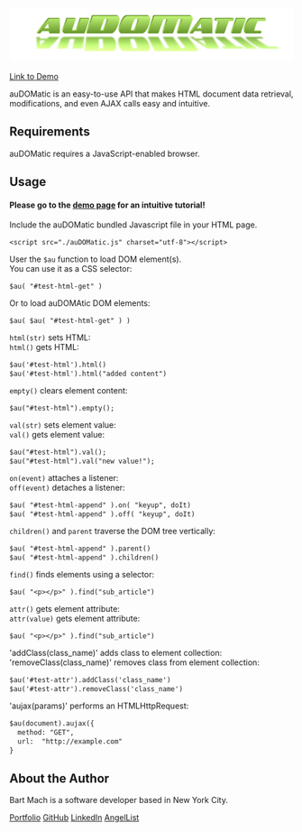 ![CrossTire Logo](logo.png)

[Link to Demo](http://audomatic.herokuapp.com/index.html)

auDOMatic is an easy-to-use API  that makes HTML document data retrieval, modifications, and even AJAX calls easy and intuitive.

## Requirements

auDOMatic requires a JavaScript-enabled browser.

## Usage

#### Please go to the [demo page](http://audomatic.herokuapp.com/index.html) for an intuitive tutorial!

Include the auDOMatic bundled Javascript file in your HTML page.

    <script src="./auDOMatic.js" charset="utf-8"></script>

User the `$au` function to load DOM element(s).  
You can use it as a CSS selector:  

    $au( "#test-html-get" )

Or to load auDOMAtic DOM elements:  

    $au( $au( "#test-html-get" ) )

`html(str)` sets HTML:  
`html()` gets HTML:

    $au('#test-html').html()
    $au('#test-html').html("added content")

`empty()` clears element content:

    $au("#test-html").empty();

`val(str)` sets element value:  
`val()` gets element value:

    $au("#test-html").val();
    $au("#test-html").val("new value!");

`on(event)` attaches a listener:  
`off(event)` detaches a listener:  

    $au( "#test-html-append" ).on( "keyup", doIt)
    $au( "#test-html-append" ).off( "keyup", doIt)

`children()` and `parent` traverse the DOM tree vertically:

    $au( "#test-html-append" ).parent()
    $au( "#test-html-append" ).children()

`find()` finds elements using a selector:

    $au( "<p></p>" ).find("sub_article")

`attr()` gets element attribute:  
`attr(value)` gets element attribute:  

    $au( "<p></p>" ).find("sub_article")

'addClass(class_name)' adds class to element collection:  
'removeClass(class_name)' removes class from element collection:

    $au('#test-attr').addClass('class_name')
    $au('#test-attr').removeClass('class_name')

'aujax(params)' performs an HTMLHttpRequest:

    $au(document).aujax({
      method: "GET",
      url:  "http://example.com"
    }

## About the Author

Bart Mach is a software developer based in New York City.

[Portfolio](http://bartmach.tech)   [GitHub](http://github.com/Tribe216)
[LinkedIn](http://www.linkedin.com/in/b-h-m)
[AngelList](http://angel.co/bart-mach)
